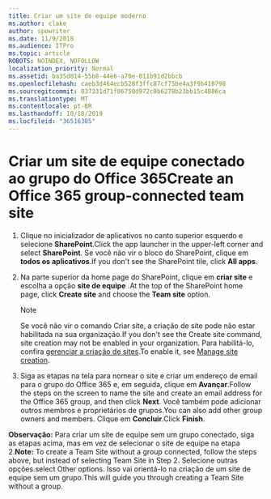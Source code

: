 ```yaml
---
title: Criar um site de equipe moderno
ms.author: clake
author: spowriter
ms.date: 11/9/2018
ms.audience: ITPro
ms.topic: article
ROBOTS: NOINDEX, NOFOLLOW
localization_priority: Normal
ms.assetid: ba35d814-55b8-44e6-a70e-011b91d2bbcb
ms.openlocfilehash: caeb3d464ecb528f3ffc87cf75be4a3f9b410798
ms.sourcegitcommit: 037331d71f06750d972c0b6278b23bb15c4806ca
ms.translationtype: MT
ms.contentlocale: pt-BR
ms.lasthandoff: 10/18/2019
ms.locfileid: "36516305"
---
```

# <a name="create-an-office-365-group-connected-team-site"></a><span data-ttu-id="766cb-102">Criar um site de equipe conectado ao grupo do Office 365</span><span class="sxs-lookup"><span data-stu-id="766cb-102">Create an Office 365 group-connected team site</span></span>

1. <span data-ttu-id="766cb-103">Clique no inicializador de aplicativos no canto superior esquerdo e selecione **SharePoint**.</span><span class="sxs-lookup"><span data-stu-id="766cb-103">Click the app launcher in the upper-left corner and select **SharePoint**.</span></span> <span data-ttu-id="766cb-104">Se você não vir o bloco do SharePoint, clique em **todos os aplicativos**.</span><span class="sxs-lookup"><span data-stu-id="766cb-104">If you don't see the SharePoint tile, click **All apps**.</span></span>
    
2. <span data-ttu-id="766cb-105">Na parte superior da home page do SharePoint, clique em **criar site** e escolha a opção **site de equipe** .</span><span class="sxs-lookup"><span data-stu-id="766cb-105">At the top of the SharePoint home page, click **Create site** and choose the **Team site** option.</span></span> 
    
    > [!NOTE]
    > <span data-ttu-id="766cb-106">Se você não vir o comando Criar site, a criação de site pode não estar habilitada na sua organização.</span><span class="sxs-lookup"><span data-stu-id="766cb-106">If you don't see the Create site command, site creation may not be enabled in your organization.</span></span> <span data-ttu-id="766cb-107">Para habilitá-lo, confira [gerenciar a criação de sites](https://go.microsoft.com/fwlink/?linkid=2009644).</span><span class="sxs-lookup"><span data-stu-id="766cb-107">To enable it, see [Manage site creation](https://go.microsoft.com/fwlink/?linkid=2009644).</span></span> 
  
3. <span data-ttu-id="766cb-108">Siga as etapas na tela para nomear o site e criar um endereço de email para o grupo do Office 365 e, em seguida, clique em **Avançar**.</span><span class="sxs-lookup"><span data-stu-id="766cb-108">Follow the steps on the screen to name the site and create an email address for the Office 365 group, and then click **Next**.</span></span> <span data-ttu-id="766cb-109">Você também pode adicionar outros membros e proprietários de grupos.</span><span class="sxs-lookup"><span data-stu-id="766cb-109">You can also add other group owners and members.</span></span> <span data-ttu-id="766cb-110">Clique em **Concluir**.</span><span class="sxs-lookup"><span data-stu-id="766cb-110">Click **Finish**.</span></span>
  
 <span data-ttu-id="766cb-111">**Observação:** Para criar um site de equipe sem um grupo conectado, siga as etapas acima, mas em vez de selecionar o site de equipe na etapa 2.</span><span class="sxs-lookup"><span data-stu-id="766cb-111">**Note:** To create a Team Site without a group connected, follow the steps above, but instead of selecting Team Site in Step 2.</span></span> <span data-ttu-id="766cb-112">Selecione outras opções.</span><span class="sxs-lookup"><span data-stu-id="766cb-112">select Other options.</span></span> <span data-ttu-id="766cb-113">Isso vai orientá-lo na criação de um site de equipe sem um grupo.</span><span class="sxs-lookup"><span data-stu-id="766cb-113">This will guide you through creating a Team Site without a group.</span></span> 
    

